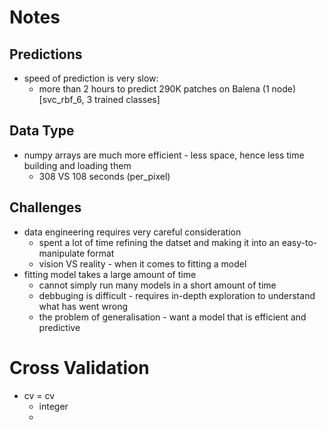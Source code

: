 # Notes

## Predictions
- speed of prediction is very slow:
  - more than 2 hours to predict 290K patches on Balena (1 node) [svc_rbf_6, 3 trained classes]


## Data Type 
- numpy arrays are much more efficient - less space, hence less time building and loading them
    - 308 VS 108 seconds (per_pixel)


## Challenges
- data engineering requires very careful consideration
    - spent a lot of time refining the datset and making it into an easy-to-manipulate format
    - vision VS reality - when it comes to fitting a model
- fitting model takes a large amount of time
    - cannot simply run many models in a short amount of time
    - debbuging is difficult - requires in-depth exploration to understand what has went wrong
    - the problem of generalisation - want a model that is efficient and predictive

# Cross Validation
- cv = cv
    - integer
    - 
